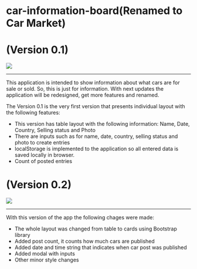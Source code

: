 # car-information-board(Renamed to Car Market)
<h1>(Version 0.1)</h1>

<img src="https://i.imgur.com/YBmFoRT.png">
<hr>
This application is intended to show information about what cars are for sale or sold. So, this is just for information. With next updates the application will be redesigned, get more features and renamed.

The Version 0.1 is the very first version that presents individual layout with the following features:
  <ul>
    <li>This version has table layout with the following information: Name, Date, Country, Selling status and Photo</li>
    <li>There are inputs such as for name, date, country, selling status and photo to create entries</li>
    <li>localStorage is implemented to the application so all entered data is saved locally in browser.</li>
    <li>Count of posted entries</li>
  </ul>

<h1>(Version 0.2)</h1>
<img src="https://i.imgur.com/zC23z1a.png">
<hr>
With this version of the app the following chages were made:
  <ul>
    <li>The whole layout was changed from table to cards using Bootstrap library</li>
    <li>Added post count, it counts how much cars are published</li>
    <li>Added date and time string that indicates when car post was published</li>
    <li>Added modal with inputs</li>
    <li>Other minor style changes</li>
  </ul>
